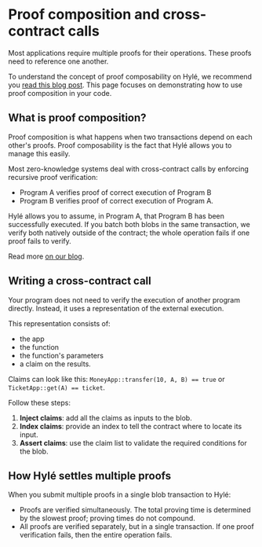 # Proof composition and cross-contract calls

Most applications require multiple proofs for their operations. These proofs need to reference one another.

To understand the concept of proof composability on Hylé, we recommend you [read this blog post](https://blog.hyle.eu/proof-composability-on-hyle/). This page focuses on demonstrating how to use proof composition in your code.

## What is proof composition?

Proof composition is what happens when two transactions depend on each other's proofs. Proof composability is the fact that Hylé allows you to manage this easily.

Most zero-knowledge systems deal with cross-contract calls by enforcing recursive proof verification:

- Program A verifies proof of correct execution of Program B
- Program B verifies proof of correct execution of Program A.

Hylé allows you to assume, in Program A, that Program B has been successfully executed. If you batch both blobs in the same transaction, we verify both natively outside of the contract; the whole operation fails if one proof fails to verify.

Read more [on our blog](https://blog.hyle.eu/proof-composability-on-hyle/).

## Writing a cross-contract call

Your program does not need to verify the execution of another program directly. Instead, it uses a representation of the external execution.

This representation consists of:

- the app
- the function
- the function's parameters
- a claim on the results.

Claims can look like this: `MoneyApp::transfer(10, A, B) == true` or `TicketApp::get(A) == ticket`.

Follow these steps:

1. **Inject claims**: add all the claims as inputs to the blob.
1. **Index claims**: provide an index to tell the contract where to locate its input.
1. **Assert claims**: use the claim list to validate the required conditions for the blob.

## How Hylé settles multiple proofs

When you submit multiple proofs in a single blob transaction to Hylé:

- Proofs are verified simultaneously. The total proving time is determined by the slowest proof; proving times do not compound.
- All proofs are verified separately, but in a single transaction. If one proof verification fails, then the entire operation fails.
